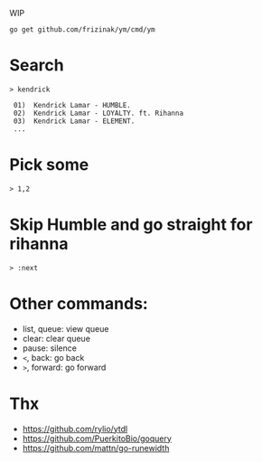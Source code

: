 WIP

`go get github.com/frizinak/ym/cmd/ym`

# Search

`> kendrick`

```
 01)  Kendrick Lamar - HUMBLE.
 02)  Kendrick Lamar - LOYALTY. ft. Rihanna
 03)  Kendrick Lamar - ELEMENT.
 ...
```

# Pick some

`> 1,2`


# Skip Humble and go straight for rihanna

`> :next`


# Other commands:

- list, queue: view queue
- clear: clear queue
- pause: silence
- `<`, back: go back
- `>`, forward: go forward


# Thx

- https://github.com/rylio/ytdl
- https://github.com/PuerkitoBio/goquery
- https://github.com/mattn/go-runewidth
